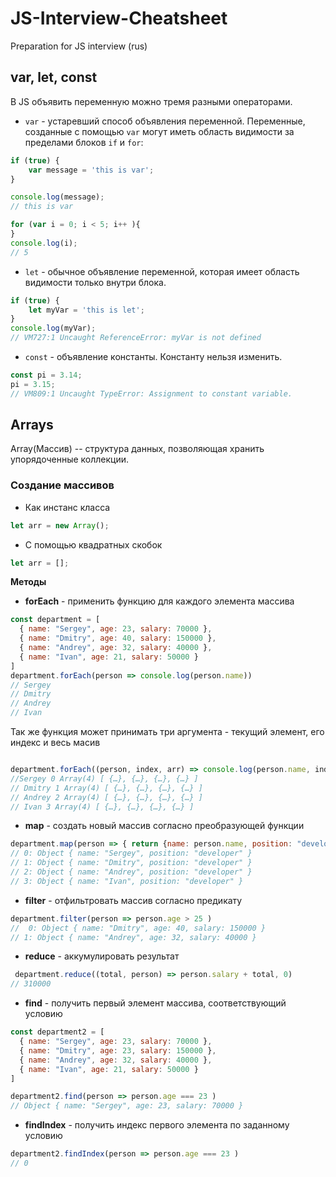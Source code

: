 # JS-Interview-Cheatsheet
Preparation for JS interview (rus)

## var, let, const
В JS объявить переменную можно тремя разными операторами.
* `var` - устаревший способ объявления переменной. Переменные, созданные с помощью `var` могут иметь область видимости за пределами блоков `if` и `for`:
```javascript
if (true) {
    var message = 'this is var';
}

console.log(message); 
// this is var

for (var i = 0; i < 5; i++ ){
}
console.log(i);
// 5
```
* `let` - обычное объявление переменной, которая имеет область видимости только внутри блока.
```javascript
if (true) {
    let myVar = 'this is let';
}
console.log(myVar);
// VM727:1 Uncaught ReferenceError: myVar is not defined
```
* `const` - объявление константы. Константу нельзя изменить.
```javascript
const pi = 3.14;
pi = 3.15;
// VM809:1 Uncaught TypeError: Assignment to constant variable.
```
## Arrays 
Array(Массив) -- структура данных, позволяющая хранить упорядоченные коллекции.

### Создание массивов
* Как инстанс класса
```javascript
let arr = new Array();
```
* С помощью квадратных скобок
```javascript
let arr = [];
```
**Методы**
* **forEach** - применить функцию для каждого элемента массива
```javascript
const department = [
  { name: "Sergey", age: 23, salary: 70000 },
  { name: "Dmitry", age: 40, salary: 150000 },
  { name: "Andrey", age: 32, salary: 40000 },
  { name: "Ivan", age: 21, salary: 50000 }
]
department.forEach(person => console.log(person.name))
// Sergey
// Dmitry
// Andrey
// Ivan
```
Так же функция может принимать три аргумента - текущий элемент, его индекс и весь масив
```javascript

department.forEach((person, index, arr) => console.log(person.name, index, arr))
//Sergey 0 Array(4) [ {…}, {…}, {…}, {…} ]
// Dmitry 1 Array(4) [ {…}, {…}, {…}, {…} ]
// Andrey 2 Array(4) [ {…}, {…}, {…}, {…} ]
// Ivan 3 Array(4) [ {…}, {…}, {…}, {…} ]
```
* **map** - создать новый массив согласно преобразующей функции
```javascript
department.map(person => { return {name: person.name, position: "developer"}})
// 0: Object { name: "Sergey", position: "developer" }
// 1: Object { name: "Dmitry", position: "developer" }
// 2: Object { name: "Andrey", position: "developer" }
// 3: Object { name: "Ivan", position: "developer" }
```
* **filter** - отфильтровать массив согласно предикату
```javascript
department.filter(person => person.age > 25 )
//  0: Object { name: "Dmitry", age: 40, salary: 150000 }
// 1: Object { name: "Andrey", age: 32, salary: 40000 }
```
* **reduce** - аккумулировать результат
```javascript
 department.reduce((total, person) => person.salary + total, 0)
// 310000
```
* **find** - получить первый элемент массива, соответствующий условию
```javascript
const department2 = [
  { name: "Sergey", age: 23, salary: 70000 },
  { name: "Dmitry", age: 23, salary: 150000 },
  { name: "Andrey", age: 32, salary: 40000 },
  { name: "Ivan", age: 21, salary: 50000 }
]

department2.find(person => person.age === 23 )
// Object { name: "Sergey", age: 23, salary: 70000 }
```
* **findIndex** - получить индекс первого элемента по заданному условию
```javascript
department2.findIndex(person => person.age === 23 )
// 0
```
